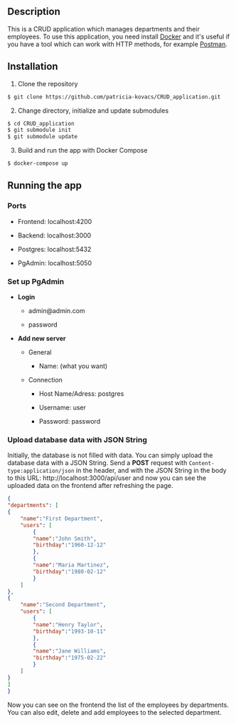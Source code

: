 ## Description

This is a CRUD application which manages departments and their employees. To use this application, you need install [Docker](https://docs.docker.com/get-docker/) and it's useful if you have a tool which can work with HTTP methods, for example [Postman](https://www.postman.com/downloads/).

## Installation

1. Clone the repository

```bash
$ git clone https://github.com/patricia-kovacs/CRUD_application.git
```

2. Change directory, initialize and update submodules

```bash
$ cd CRUD_application
$ git submodule init
$ git submodule update
```

3. Build and run the app with Docker Compose

```bash
$ docker-compose up
```


## Running the app
### Ports

- Frontend: localhost:4200

- Backend: localhost:3000

- Postgres: localhost:5432

- PgAdmin: localhost:5050



### Set up PgAdmin

- **Login**

	- admin<span>@admin.<span>com

	- password



- **Add new server**

	- General
		- Name: (what you want)

	- Connection
		- Host Name/Adress: postgres

		- Username: user

		- Password: password


### Upload database data with JSON String

Initially, the database is not filled with data. You can simply upload the database data with a JSON String. Send a **POST** request with ```Content-type:application/json``` in the header, and with the JSON String in the body to this URL: http://localhost:3000/api/user and now you can see the uploaded data on the frontend after refreshing the page.

```json
{
"departments": [
{
	"name":"First Department",
	"users": [
		{
		"name":"John Smith",
		"birthday":"1960-12-12"
		},
		{
		"name":"Maria Martinez",
		"birthday":"1980-02-12"
		}
	]
},
{
	"name":"Second Department",
	"users": [
		{
		"name":"Henry Taylor",
		"birthday":"1993-10-11"
		},
		{
		"name":"Jane Williams",
		"birthday":"1975-02-22"
		}
	]
}
]
}
```

	
Now you can see on the frontend the list of the employees by departments. You can also edit, delete and add employees to the selected department.
